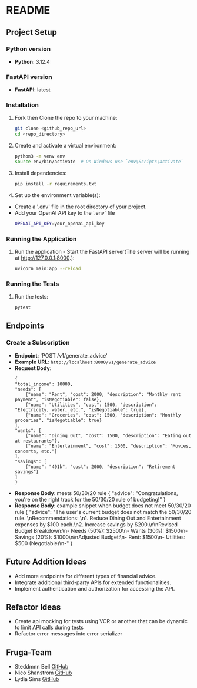 # README

## Project Setup

### Python version
- **Python**: 3.12.4

### FastAPI version
- **FastAPI**: latest

### Installation
1. Fork then Clone the repo to your machine:
    ```sh
    git clone <github_repo_url>
    cd <repo_directory>
    ```
2. Create and activate a virtual environment:
    ```sh
    python3 -m venv env
    source env/bin/activate  # On Windows use `env\Scripts\activate`
    ```
3. Install dependencies:
    ```sh
    pip install -r requirements.txt
    ```
4. Set up the environment variable(s):
  - Create a '.env' file in the root directory of your project.
  - Add your OpenAI API key to the '.env' file
    ```sh
    OPENAI_API_KEY=your_openai_api_key
    ```

### Running the Application

1. Run the application - Start the FastAPI server(The server will be running at http://127.0.0.1:8000.):
    ```sh
    uvicorn main:app --reload
    ```
### Running the Tests

1. Run the tests:
    ```sh
    pytest
    ```
## Endpoints

### Create a Subscription
- **Endpoint**: 'POST /v1/generate_advice'
- **Example URL**: `http://localhost:8000/v1/generate_advice`
- **Request Body**:
    ```
  {
    "total_income": 10000,
    "needs": [
        {"name": "Rent", "cost": 2000, "description": "Monthly rent payment", "isNegotiable": false},
        {"name": "Utilities", "cost": 1500, "description": "Electricity, water, etc.", "isNegotiable": true},
        {"name": "Groceries", "cost": 1500, "description": "Monthly groceries", "isNegotiable": true}
    ],
    "wants": [
        {"name": "Dining Out", "cost": 1500, "description": "Eating out at restaurants"},
        {"name": "Entertainment", "cost": 1500, "description": "Movies, concerts, etc."}
    ],
    "savings": [
        {"name": "401k", "cost": 2000, "description": "Retirement savings"}
    ]
  }
    ```
- **Response Body**: meets 50/30/20 rule
  {
    "advice": "Congratulations, you're on the right track for the 50/30/20 rule of budgeting!"
  }
- **Response Body**: example snippet when budget does not meet 50/30/20 rule
  {
    "advice": "The user's current budget does not match the 50/30/20 rule. \nRecommendations: \n1. Reduce Dining Out and Entertainment expenses by $100 each.\n2. Increase savings by $200.\n\nRevised Budget Breakdown:\n- Needs (50%): $2500\n- Wants (30%): $1500\n- Savings (20%): $1000\n\nAdjusted Budget:\n- Rent: $1500\n- Utilities: $500 (Negotiable)\n-"
  }   

## Future Addition Ideas
- Add more endpoints for different types of financial advice.
- Integrate additional third-party APIs for extended functionalities.
- Implement authentication and authorization for accessing the API.


## Refactor Ideas
- Create api mocking for tests using VCR or another that can be dynamic to limit API calls during tests
- Refactor error messages into error serializer

## Fruga-Team
- Steddmnn Bell [GitHub](https://github.com/Steddy1Love)
- Nico Shanstrom [GitHub](https://github.com/NicoShanstrom)
- Lydia Sims [GitHub](https://github.com/LISims88)
